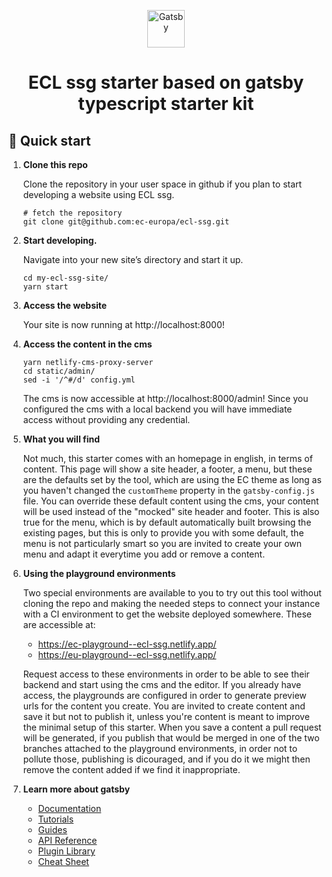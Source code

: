 <p align="center">
  <a href="https://www.gatsbyjs.com/?utm_source=starter&utm_medium=readme&utm_campaign=minimal-starter-ts">
    <img alt="Gatsby" src="https://www.gatsbyjs.com/Gatsby-Monogram.svg" width="60" />
  </a>
</p>
<h1 align="center">
  ECL ssg starter based on gatsby typescript starter kit
</h1>

## 🚀 Quick start

1.  **Clone this repo**

    Clone the repository in your user space in github if you plan to start developing a website using ECL ssg.

    ```shell
    # fetch the repository
    git clone git@github.com:ec-europa/ecl-ssg.git
    ```

2.  **Start developing.**

    Navigate into your new site’s directory and start it up.

    ```shell
    cd my-ecl-ssg-site/
    yarn start
    ```

3.  **Access the website**

    Your site is now running at http://localhost:8000!

4. **Access the content in the cms**

    ```shell
    yarn netlify-cms-proxy-server
    cd static/admin/
    sed -i '/^#/d' config.yml
    ```

    The cms is now accessible at http://localhost:8000/admin!
    Since you configured the cms with a local backend you will have immediate access without providing any credential.

5. **What you will find**

    Not much, this starter comes with an homepage in english, in terms of content.
    This page will show a site header, a footer, a menu, but these are the defaults set by the tool, which are using the EC theme as long as you haven't changed the `customTheme` property in the `gatsby-config.js` file.
    You can override these default content using the cms, your content will be used instead of the "mocked" site header and footer.
    This is also true for the menu, which is by default automatically built browsing the existing pages, but this is only to provide you with some default, the menu is not particularly smart so you are invited to create your own menu and adapt it everytime you add or remove a content.

5. **Using the playground environments**

    Two special environments are available to you to try out this tool without cloning the repo and making the needed steps to connect your instance with a CI environment to get the website deployed somewhere.
    These are accessible at:
    - https://ec-playground--ecl-ssg.netlify.app/
    - https://eu-playground--ecl-ssg.netlify.app/

    Request access to these environments in order to be able to see their backend and start using the cms and the editor.
    If you already have access, the playgrounds are configured in order to generate preview urls for the content you create.
    You are invited to create content and save it but not to publish it, unless you're content is meant to improve the minimal
    setup of this starter.
    When you save a content a pull request will be generated, if you publish that would be merged in one of the two branches attached to the playground environments, in order not to pollute those, publishing is dicouraged, and if you do it we might then remove the content added if we find it inappropriate.

4.  **Learn more about gatsby**

    - [Documentation](https://www.gatsbyjs.com/docs/?utm_source=starter&utm_medium=readme&utm_campaign=minimal-starter-ts)
    - [Tutorials](https://www.gatsbyjs.com/docs/tutorial/?utm_source=starter&utm_medium=readme&utm_campaign=minimal-starter-ts)
    - [Guides](https://www.gatsbyjs.com/docs/how-to/?utm_source=starter&utm_medium=readme&utm_campaign=minimal-starter-ts)
    - [API Reference](https://www.gatsbyjs.com/docs/api-reference/?utm_source=starter&utm_medium=readme&utm_campaign=minimal-starter-ts)
    - [Plugin Library](https://www.gatsbyjs.com/plugins?utm_source=starter&utm_medium=readme&utm_campaign=minimal-starter-ts)
    - [Cheat Sheet](https://www.gatsbyjs.com/docs/cheat-sheet/?utm_source=starter&utm_medium=readme&utm_campaign=minimal-starter-ts)


